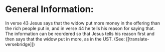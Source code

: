 # General Information:

In verse 43 Jesus says that the widow put more money in the offering than the rich people put in, and in verse 44 he tells his reason for saying that. The information can be reordered so that Jesus tells his reason first and then says that the widow put in more, as in the UST. (See: [[translate-versebridge]])
